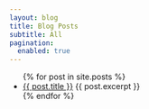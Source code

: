 ```yaml
---
layout: blog
title: Blog Posts
subtitle: All
pagination:
  enabled: true
---
```

<ul class="alt">
    {% for post in site.posts %}
    <li>
      <a href="{{ post.url }}">{{ post.title }}</a>
      {{ post.excerpt }}
    </li>
    {% endfor %}
  </ul>
